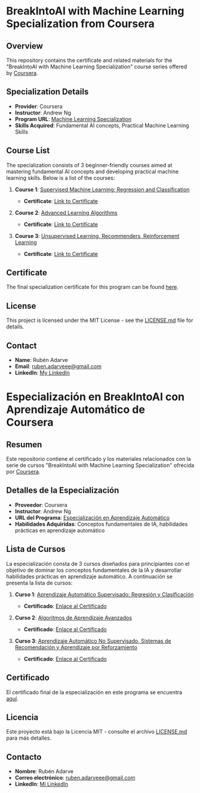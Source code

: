 # BreakIntoAI with Machine Learning Specialization from Coursera

## Overview

This repository contains the certificate and related materials for the "BreakIntoAI with Machine Learning Specialization" course series offered by [Coursera](https://www.coursera.org/specializations/machine-learning-introduction).

## Specialization Details

- **Provider**: Coursera
- **Instructor**: Andrew Ng
- **Program URL**: [Machine Learning Specialization](https://www.coursera.org/specializations/machine-learning-introduction)
- **Skills Acquired**: Fundamental AI concepts, Practical Machine Learning Skills

## Course List

The specialization consists of 3 beginner-friendly courses aimed at mastering fundamental AI concepts and developing practical machine learning skills. Below is a list of the courses:

1. **Course 1**: [Supervised Machine Learning: Regression and Classification](https://www.coursera.org/learn/machine-learning?specialization=machine-learning-introduction)
   - **Certificate**: [Link to Certificate](https://www.coursera.org/account/accomplishments/certificate/Z6RU348JSZDY)

2. **Course 2**: [Advanced Learning Algorithms](https://www.coursera.org/learn/advanced-learning-algorithms?specialization=machine-learning-introduction)
   - **Certificate**: [Link to Certificate](https://www.coursera.org/account/accomplishments/certificate/KSC2VF8B8NVL)

3. **Course 3**: [Unsupervised Learning, Recommenders, Reinforcement Learning](https://www.coursera.org/learn/unsupervised-learning-recommenders-reinforcement-learning?specialization=machine-learning-introduction)
   - **Certificate**: [Link to Certificate](https://www.coursera.org/account/accomplishments/certificate/P8HD62WH5G25)

## Certificate

The final specialization certificate for this program can be found [here](https://www.coursera.org/account/accomplishments/specialization/certificate/MPJD8WZEPWSG).

## License

This project is licensed under the MIT License - see the [LICENSE.md](LICENSE.md) file for details.

## Contact

- **Name**: Rubén Adarve
- **Email**: ruben.adarveee@gmail.com
- **LinkedIn**: [My LinkedIn](https://www.linkedin.com/in/rubenadarve/)

# Especialización en BreakIntoAI con Aprendizaje Automático de Coursera

## Resumen

Este repositorio contiene el certificado y los materiales relacionados con la serie de cursos "BreakIntoAI with Machine Learning Specialization" ofrecida por [Coursera](https://www.coursera.org/specializations/machine-learning-introduction).

## Detalles de la Especialización

- **Proveedor**: Coursera
- **Instructor**: Andrew Ng
- **URL del Programa**: [Especialización en Aprendizaje Automático](https://www.coursera.org/specializations/machine-learning-introduction)
- **Habilidades Adquiridas**: Conceptos fundamentales de IA, habilidades prácticas en aprendizaje automático

## Lista de Cursos

La especialización consta de 3 cursos diseñados para principiantes con el objetivo de dominar los conceptos fundamentales de la IA y desarrollar habilidades prácticas en aprendizaje automático. A continuación se presenta la lista de cursos:

1. **Curso 1**: [Aprendizaje Automático Supervisado: Regresión y Clasificación](https://www.coursera.org/learn/machine-learning?specialization=machine-learning-introduction)
   - **Certificado**: [Enlace al Certificado](https://www.coursera.org/account/accomplishments/certificate/Z6RU348JSZDY)

2. **Curso 2**: [Algoritmos de Aprendizaje Avanzados](https://www.coursera.org/learn/advanced-learning-algorithms?specialization=machine-learning-introduction)
   - **Certificado**: [Enlace al Certificado](https://www.coursera.org/account/accomplishments/certificate/KSC2VF8B8NVL)

3. **Curso 3**: [Aprendizaje Automático No Supervisado, Sistemas de Recomendación y Aprendizaje por Reforzamiento](https://www.coursera.org/learn/unsupervised-learning-recommenders-reinforcement-learning?specialization=machine-learning-introduction)
   - **Certificado**: [Enlace al Certificado](https://www.coursera.org/account/accomplishments/certificate/P8HD62WH5G25)

## Certificado

El certificado final de la especialización en este programa se encuentra [aquí](https://www.coursera.org/account/accomplishments/specialization/certificate/MPJD8WZEPWSG).

## Licencia

Este proyecto está bajo la Licencia MIT - consulte el archivo [LICENSE.md](LICENSE.md) para más detalles.

## Contacto

- **Nombre**: Rubén Adarve
- **Correo electrónico**: ruben.adarveee@gmail.com
- **LinkedIn**: [Mi LinkedIn](https://www.linkedin.com/in/rubenadarve/)


